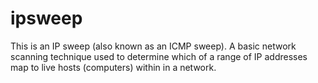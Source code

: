 # ipsweep
This is an IP sweep (also known as an ICMP sweep). A basic network scanning technique used to determine which of a range of IP addresses map to live hosts (computers) within in a network.
